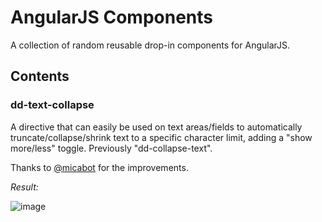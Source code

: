 # AngularJS Components

A collection of random reusable drop-in components for AngularJS.
## Contents
### dd-text-collapse
A directive that can easily be used on text areas/fields to automatically truncate/collapse/shrink text to a specific character limit, adding a "show more/less" toggle. Previously "dd-collapse-text".

Thanks to [@micabot](https://github.com/micabot) for the improvements.

*Result:*

![image](https://raw.githubusercontent.com/doukasd/AngularJS-Components/master/dd-text-collapse/dd-text-collapse-result.png)